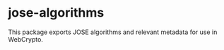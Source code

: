 # jose-algorithms

This package exports JOSE algorithms and relevant metadata for use in WebCrypto.
